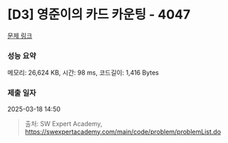 # [D3] 영준이의 카드 카운팅 - 4047 

[문제 링크](https://swexpertacademy.com/main/code/problem/problemDetail.do?contestProbId=AWIsY84KEPMDFAWN) 

### 성능 요약

메모리: 26,624 KB, 시간: 98 ms, 코드길이: 1,416 Bytes

### 제출 일자

2025-03-18 14:50



> 출처: SW Expert Academy, https://swexpertacademy.com/main/code/problem/problemList.do
